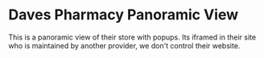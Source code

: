 # Daves Pharmacy Panoramic View

This is a panoramic view of their store with popups. Its iframed in their site who is maintained by another provider, we don't control their website.
